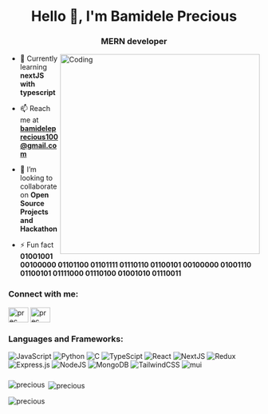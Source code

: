 <h1 align="center">Hello 👋, I'm Bamidele Precious</h1>
<h3 align="center">MERN developer</h3>
<img align="right" alt="Coding" width="400" src="https://i.pinimg.com/originals/e4/26/70/e426702edf874b181aced1e2fa5c6cde.gif">



- 🌱 Currently learning **nextJS with typescript**

- 📫 Reach me at **bamideleprecious100@gmail.com**
- 👯 I’m looking to collaborate on **Open Source Projects and Hackathon**

- ⚡ Fun fact **01001001 00100000 01101100 01101111 01110110 01100101 00100000 01001110 01100101 01111000 01110100 01001010 01110011**

<h3 align="left">Connect with me:</h3>
<p align="left">
<a href="https://twitter.com/prec__hy" target="blank"><img align="center" src="https://raw.githubusercontent.com/rahuldkjain/github-profile-readme-generator/master/src/images/icons/Social/twitter.svg" alt="prec__hy" height="30" width="40" /></a>
<a href="https://instagram.com/prec__hy" target="blank"><img align="center" src="https://raw.githubusercontent.com/rahuldkjain/github-profile-readme-generator/master/src/images/icons/Social/instagram.svg" alt="prec__hy" height="30" width="40" /></a>
</p>

<h3 align="left">Languages and Frameworks:</h3>
<p>
<img alt="JavaScript" src="https://img.shields.io/badge/javascript-%23323330.svg?style=for-the-badge&logo=javascript&logoColor=%23F7DF1E" />
<img alt="Python" src="https://img.shields.io/badge/python-3670A0?style=for-the-badge&logo=python&logoColor=ffdd54" />
<img alt="C" src="https://img.shields.io/badge/c-%2300599C.svg?style=for-the-badge&logo=c&logoColor=white" />
<img alt="TypeScipt" src="https://img.shields.io/badge/typescript-%23007ACC.svg?style=for-the-badge&logo=typescript&logoColor=white" />
<img alt="React" src="https://img.shields.io/badge/react-%2320232a.svg?style=for-the-badge&logo=react&logoColor=%2361DAFB" />
<img alt="NextJS" src="https://img.shields.io/badge/Next-black?style=for-the-badge&logo=next.js&logoColor=white" />
<img alt="Redux" src="https://img.shields.io/badge/redux-%23593d88.svg?style=for-the-badge&logo=redux&logoColor=white" />
<img alt="Express.js" src="https://img.shields.io/badge/express.js-%23404d59.svg?style=for-the-badge&logo=express&logoColor=%2361DAFB" />
<img alt="NodeJS" src="https://img.shields.io/badge/node.js-6DA55F?style=for-the-badge&logo=node.js&logoColor=white" />
<img alt="MongoDB" src="https://img.shields.io/badge/MongoDB-%234ea94b.svg?style=for-the-badge&logo=mongodb&logoColor=white" />
<img alt="TailwindCSS" src="https://img.shields.io/badge/tailwindcss-%2338B2AC.svg?style=for-the-badge&logo=tailwind-css&logoColor=white" />
<img alt="mui" src="https://img.shields.io/badge/MUI-%230081CB.svg?style=for-the-badge&logo=mui&logoColor=white" />
</p>


###
  <p><img align="left" src="https://github-readme-stats.vercel.app/api/top-langs?username=prechy123&show_icons=true&locale=en&layout=compact&theme=midnight-purple" alt="precious" </p>

<p>&nbsp;<img align="center" src="https://github-readme-stats.vercel.app/api?username=prechy123&show_icons=true&locale=en&theme=midnight-purple" alt="precious" /></p>


<p><img align="center" src="https://github-readme-streak-stats.herokuapp.com/?user=prechy123&theme=midnight-purple" alt="precious" /></p>






